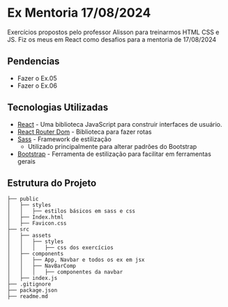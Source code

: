 # Ex Mentoria 17/08/2024
Exercícios propostos pelo professor Alisson para treinarmos HTML CSS e JS.
Fiz os meus em React como desafios para a mentoria de 17/08/2024

## Pendencias
- Fazer o Ex.05
- Fazer o Ex.06

## Tecnologias Utilizadas

- [React](https://reactjs.org/) - Uma biblioteca JavaScript para construir interfaces de usuário.
- [React Router Dom](https://reactrouter.com/en/main) - Biblioteca para fazer rotas
- [Sass](https://sass-lang.com/) - Framework de estilização
    - Utilizado principalmente para alterar padrões do Bootstrap
- [Bootstrap](https://getbootstrap.com/) - Ferramenta de estilização para facilitar em ferramentas gerais

## Estrutura do Projeto

    ├── public
    │   ├── styles
    │   │   ├── estilos básicos em sass e css
    │   ├── Index.html
    │   ├── Favicon.css
    ├── src
    │   ├── assets
    │   │   ├── styles
    │   │   │   ├── css dos exercícios
    │   ├── components
    │   │   ├── App, Navbar e todos os ex em jsx
    │   │   ├── NavBarComp
    │   │   │   ├── componentes da navbar
    │   ├── index.js
    ├── .gitignore
    ├── package.json
    ├── readme.md